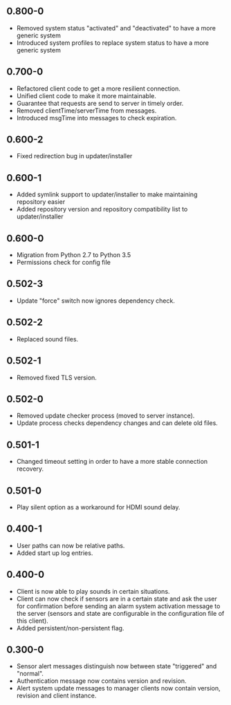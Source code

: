 ## 0.800-0

* Removed system status "activated" and "deactivated" to have a more generic system
* Introduced system profiles to replace system status to have a more generic system

## 0.700-0

* Refactored client code to get a more resilient connection.
* Unified client code to make it more maintainable.
* Guarantee that requests are send to server in timely order.
* Removed clientTime/serverTime from messages.
* Introduced msgTime into messages to check expiration.

## 0.600-2

* Fixed redirection bug in updater/installer

## 0.600-1

* Added symlink support to updater/installer to make maintaining repository easier
* Added repository version and repository compatibility list to updater/installer 

## 0.600-0

* Migration from Python 2.7 to Python 3.5
* Permissions check for config file

## 0.502-3

* Update "force" switch now ignores dependency check.

## 0.502-2

* Replaced sound files.

## 0.502-1

* Removed fixed TLS version.

## 0.502-0

* Removed update checker process (moved to server instance).
* Update process checks dependency changes and can delete old files.

## 0.501-1

* Changed timeout setting in order to have a more stable connection recovery.

## 0.501-0

* Play silent option as a workaround for HDMI sound delay.

## 0.400-1

* User paths can now be relative paths.
* Added start up log entries.

## 0.400-0

* Client is now able to play sounds in certain situations.
* Client can now check if sensors are in a certain state and ask the user for confirmation before sending an alarm system activation message to the server (sensors and state are configurable in the configuration file of this client).
* Added persistent/non-persistent flag.

## 0.300-0

* Sensor alert messages distinguish now between state "triggered" and "normal".
* Authentication message now contains version and revision.
* Alert system update messages to manager clients now contain version, revision and client instance.
